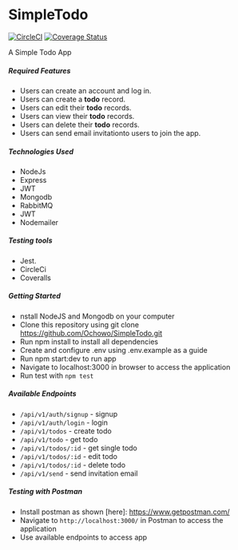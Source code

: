 # SimpleTodo

[![CircleCI](https://circleci.com/gh/Ochowo/SimpleTodo.svg?style=shield)](https://circleci.com/gh/Ochowo/simpleTodo)
[![Coverage Status](https://coveralls.io/repos/github/Ochowo/SimpleTodo/badge.svg?branch=ch-add-circleci-config)](https://coveralls.io/github/Ochowo/SimpleTodo?branch=ch-add-circleci-config)

A Simple Todo App

##### Required Features
 * Users can create an account and log in. 
 * Users can create a **todo** record.
 * Users can edit their **todo** records.
 * Users can view their **todo** records.
 * Users can delete their **todo** records.
 * Users can send email invitationto users to join the app.
 
##### Technologies Used
* NodeJs
* Express
* JWT
* Mongodb
* RabbitMQ
* JWT
* Nodemailer

##### Testing tools
* Jest.
* CircleCi
* Coveralls

##### Getting Started
* nstall NodeJS and Mongodb on your computer
* Clone this repository using git clone https://github.com/Ochowo/SimpleTodo.git
* Run npm install to install all dependencies
* Create and configure .env using .env.example as a guide
* Run npm start:dev to run app 
* Navigate to localhost:3000 in browser to access the application
* Run test with `npm test`

##### Available Endpoints
* `/api/v1/auth/signup` - signup
* `/api/v1/auth/login` - login
* `/api/v1/todos` - create todo
* `/api/v1/todo` - get todo
* `/api/v1/todos/:id` - get single todo
* `/api/v1/todos/:id` -  edit todo
* `/api/v1/todos/:id` -  delete todo
* `/api/v1/send` - send invitation email

##### Testing with Postman
* Install postman as shown [here]: https://www.getpostman.com/
* Navigate to `http://localhost:3000/` in Postman to access the application
* Use available endpoints to access app

